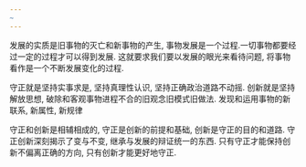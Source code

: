 ```yaml
---
~
---
```

发展的实质是旧事物的灭亡和新事物的产生, 事物发展是一个过程.一切事物都要经过一定的过程才可以得到发展. 这就要求我们要以发展的眼光来看待问题, 将事物看作是一个不断发展变化的过程.

守正就是坚持实事求是, 坚持真理性认识, 坚持正确政治道路不动摇. 创新就是坚持解放思想, 破除和客观事物进程不合的旧观念旧模式旧做法. 发现和运用事物的新联系, 新属性, 新规律

守正和创新是相辅相成的, 守正是创新的前提和基础, 创新是守正的目的和道路. 守正创新深刻揭示了变与不变, 继承与发展的辩证统一的东西. 只有守正才能保持创新不偏离正确的方向, 只有创新才能更好地守正.
